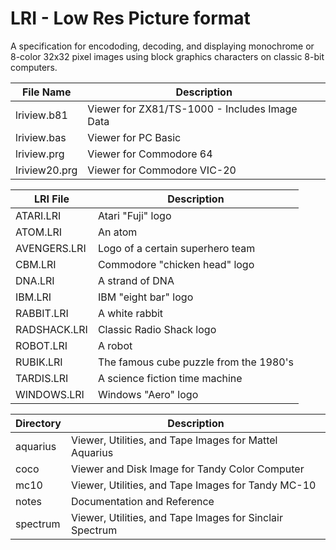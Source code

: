 # LRI - Low Res Picture format

A specification for encododing, decoding, and displaying
monochrome or 8-color 32x32 pixel images using block
graphics characters on classic 8-bit computers.

| File Name     | Description                                   |
| ------------- | --------------------------------------------- |
| lriview.b81   | Viewer for ZX81/TS-1000 - Includes Image Data |
| lriview.bas   | Viewer for PC Basic                           |
| lriview.prg   | Viewer for Commodore 64                       |
| lriview20.prg | Viewer for Commodore VIC-20                   |

| LRI File     | Description                            |
| ------------ | -------------------------------------- |
| ATARI.LRI    | Atari "Fuji" logo                      |
| ATOM.LRI     | An atom                                |
| AVENGERS.LRI | Logo of a certain superhero team       |
| CBM.LRI      | Commodore "chicken head" logo          |
| DNA.LRI      | A strand of DNA                        |
| IBM.LRI      | IBM "eight bar" logo
| RABBIT.LRI   | A white rabbit                         |
| RADSHACK.LRI | Classic Radio Shack logo               |
| ROBOT.LRI    | A robot                                |
| RUBIK.LRI    | The famous cube puzzle from the 1980's |
| TARDIS.LRI   | A science fiction time machine         |
| WINDOWS.LRI  | Windows "Aero" logo                    |

| Directory    | Description                                              |
| ------------ | -------------------------------------------------------- | 
| aquarius     | Viewer, Utilities, and Tape Images for Mattel Aquarius   |
| coco         | Viewer and Disk Image for Tandy Color Computer           |
| mc10         | Viewer, Utilities, and Tape Images for Tandy MC-10       |
| notes        | Documentation and Reference                              |
| spectrum     | Viewer, Utilities, and Tape Images for Sinclair Spectrum |
